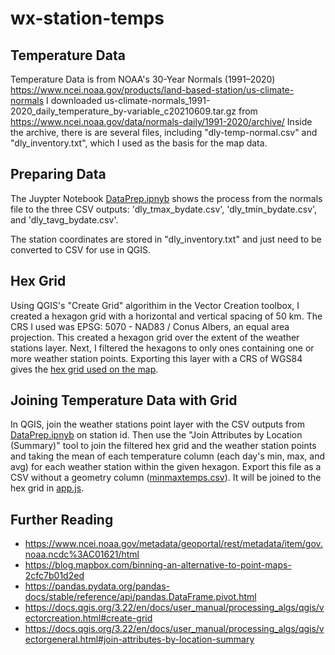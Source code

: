 # wx-station-temps

## Temperature Data
Temperature Data is from NOAA's 30-Year Normals (1991–2020) https://www.ncei.noaa.gov/products/land-based-station/us-climate-normals
I downloaded us-climate-normals_1991-2020_daily_temperature_by-variable_c20210609.tar.gz from https://www.ncei.noaa.gov/data/normals-daily/1991-2020/archive/
Inside the archive, there is are several files, including "dly-temp-normal.csv" and "dly_inventory.txt", which I used as the basis for the map data.

## Preparing Data
The Juypter Notebook [DataPrep.ipnyb](data-prep/DataPrep.ipynb) shows the process from the normals file to the three CSV outputs: 'dly_tmax_bydate.csv', 'dly_tmin_bydate.csv', and 'dly_tavg_bydate.csv'.

The station coordinates are stored in "dly_inventory.txt" and just need to be converted to CSV for use in QGIS.

## Hex Grid
Using QGIS's "Create Grid" algorithim in the Vector Creation toolbox, I created a hexagon grid with a horizontal and vertical spacing of 50 km. The CRS I used was EPSG: 5070 - NAD83 / Conus Albers, an equal area projection. This created a hexagon grid over the extent of the weather stations layer.
Next, I filtered the hexagons to only ones containing one or more weather station points. Exporting this layer with a CRS of WGS84 gives the [hex grid used on the map](data/hex50kmWxStations.js).

## Joining Temperature Data with Grid
In QGIS, join the weather stations point layer with the CSV outputs from [DataPrep.ipnyb](data-prep/DataPrep.ipynb) on station id.
Then use the "Join Attributes by Location (Summary)" tool to join the filtered hex grid and the weather station points and taking the mean of each temperature column (each day's min, max, and avg) for each weather station within the given hexagon. Export this file as a CSV without a geometry column ([minmaxtemps.csv](data/minmaxtemps.csv)). It will be joined to the hex grid in [app.js](js/app.js).

## Further Reading
* https://www.ncei.noaa.gov/metadata/geoportal/rest/metadata/item/gov.noaa.ncdc%3AC01621/html
* https://blog.mapbox.com/binning-an-alternative-to-point-maps-2cfc7b01d2ed
* https://pandas.pydata.org/pandas-docs/stable/reference/api/pandas.DataFrame.pivot.html
* https://docs.qgis.org/3.22/en/docs/user_manual/processing_algs/qgis/vectorcreation.html#create-grid
* https://docs.qgis.org/3.22/en/docs/user_manual/processing_algs/qgis/vectorgeneral.html#join-attributes-by-location-summary
